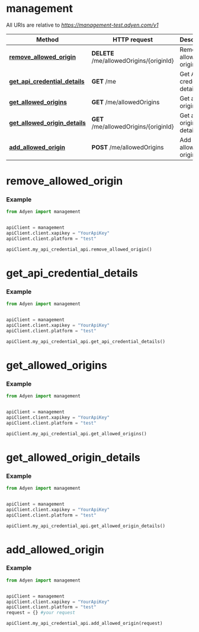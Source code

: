 # management

All URIs are relative to *https://management-test.adyen.com/v1*

Method | HTTP request | Description
------------- | ------------- | -------------
[**remove_allowed_origin**](MyAPICredentialApi.md#remove_allowed_origin) | **DELETE** /me/allowedOrigins/{originId} | Remove allowed origin
[**get_api_credential_details**](MyAPICredentialApi.md#get_api_credential_details) | **GET** /me | Get API credential details
[**get_allowed_origins**](MyAPICredentialApi.md#get_allowed_origins) | **GET** /me/allowedOrigins | Get allowed origins
[**get_allowed_origin_details**](MyAPICredentialApi.md#get_allowed_origin_details) | **GET** /me/allowedOrigins/{originId} | Get allowed origin details
[**add_allowed_origin**](MyAPICredentialApi.md#add_allowed_origin) | **POST** /me/allowedOrigins | Add allowed origin




# remove_allowed_origin
### Example

```python
from Adyen import management


apiClient = management
apiClient.client.xapikey = "YourApiKey"
apiClient.client.platform = "test"

apiClient.my_api_credential_api.remove_allowed_origin()

```


# get_api_credential_details
### Example

```python
from Adyen import management


apiClient = management
apiClient.client.xapikey = "YourApiKey"
apiClient.client.platform = "test"

apiClient.my_api_credential_api.get_api_credential_details()

```


# get_allowed_origins
### Example

```python
from Adyen import management


apiClient = management
apiClient.client.xapikey = "YourApiKey"
apiClient.client.platform = "test"

apiClient.my_api_credential_api.get_allowed_origins()

```


# get_allowed_origin_details
### Example

```python
from Adyen import management


apiClient = management
apiClient.client.xapikey = "YourApiKey"
apiClient.client.platform = "test"

apiClient.my_api_credential_api.get_allowed_origin_details()

```


# add_allowed_origin
### Example

```python
from Adyen import management


apiClient = management
apiClient.client.xapikey = "YourApiKey"
apiClient.client.platform = "test"
request = {} #your request

apiClient.my_api_credential_api.add_allowed_origin(request)

```
